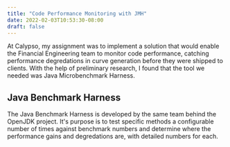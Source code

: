 ```yaml
---
title: "Code Performance Monitoring with JMH"
date: 2022-02-03T10:53:30-08:00
draft: false 
---
```


At Calypso, my assignment was to implement a solution that would
enable the Financial Engineering team to monitor code performance,
catching performance degredations in curve generation before they
were shipped to clients. With the help of preliminary research, I
found that the tool we needed was Java Microbenchmark Harness.

## Java Benchmark Harness

The Java Benchmark Harness is developed by the same team behind
the OpenJDK project. It's purpose is to test specific methods 
a configurable number of times against benchmark numbers and
determine where the performance gains and degredations are, with
detailed numbers for each. 

